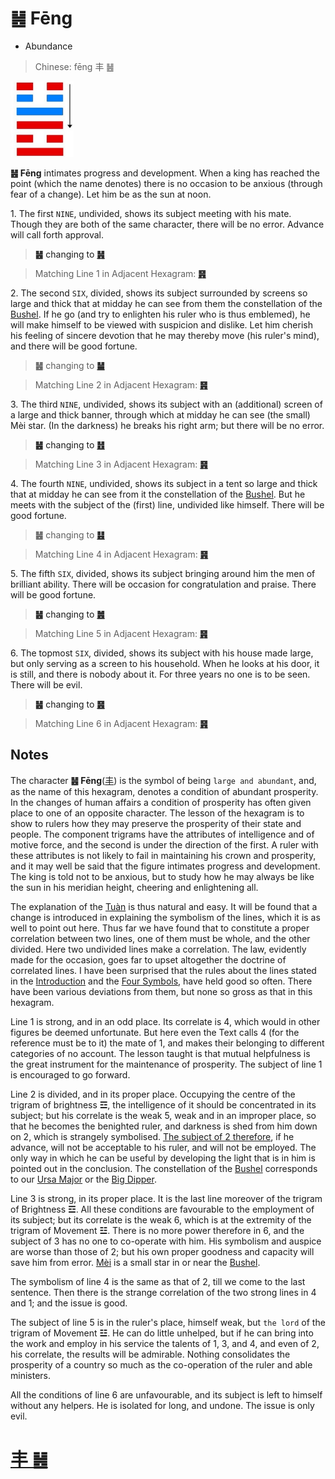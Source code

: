 # ䷶ Fēng

* Abundance

> Chinese: fēng 丰 ䷶

<a id="p-183"/>

<img src="shapes/55.10.png" width="101" alt="丰">

**䷶ Fēng** intimates progress and development. When a king has reached the point (which the name denotes) there is no occasion to be anxious (through fear of a change). Let him be as the sun at noon.

1.<a id="55.1"/> The first `NINE`, undivided, shows its subject meeting with his mate. Though they are both of the same character, there will be no error. Advance will call forth approval.

> **䷶** changing to [**䷽**](e5b08fe8bf87xiaoguo.md#62.1)

> Matching Line 1 in Adjacent Hexagram: [**䷷**](e69785lv.md#56.1)

2.<a id="55.2"/> The second `SIX`, divided, shows its subject surrounded by screens so large and thick that at midday he can see from them the constellation of the [Bushel](https://everything2.com/title/Northern+Bushel). If he go (and try to enlighten his ruler who is thus emblemed), he will make himself to be viewed with suspicion and dislike. Let him cherish his feeling of sincere devotion that he may thereby move (his ruler's mind), and there will be good fortune.

> **䷶** changing to [**䷡**](e5a4a7e5a3aedazhuang.md#34.2)

> Matching Line 2 in Adjacent Hexagram: [**䷷**](e69785lv.md#56.2)

3.<a id="55.3"/> The third `NINE`, undivided, shows its subject with an (additional) screen of a large and thick banner, through which at midday he can see (the small) Mèi star. (In the darkness) he breaks his right arm; but there will be no error.

> **䷶** changing to [**䷲**](e99c87zhen.md#51.3)

> Matching Line 3 in Adjacent Hexagram: [**䷷**](e69785lv.md#56.3)

<a id="p-184"/>

4.<a id="55.4"/> The fourth `NINE`, undivided, shows its subject in a tent so large and thick that at midday he can see from it the constellation of the [Bushel](https://everything2.com/title/Northern+Bushel). But he meets with the subject of the (first) line, undivided like himself. There will be good fortune.

> **䷶** changing to [**䷣**](e6988ee5a4b7mingyi.md#36.4)

> Matching Line 4 in Adjacent Hexagram: [**䷷**](e69785lv.md#56.4)

5.<a id="55.5"/> The fifth `SIX`, divided, shows its subject bringing around him the men of brilliant ability. There will be occasion for congratulation and praise. There will be good fortune.

> **䷶** changing to [**䷰**](e99da9ge.md#49.5)

> Matching Line 5 in Adjacent Hexagram: [**䷷**](e69785lv.md#56.5)

6.<a id="55.6"/> The topmost `SIX`, divided, shows its subject with his house made large, but only serving as a screen to his household. When he looks at his door, it is still, and there is nobody about it. For three years no one is to be seen. There will be evil.

> **䷶** changing to [**䷝**](e7a6bbli.md#30.6)

> Matching Line 6 in Adjacent Hexagram: [**䷷**](e69785lv.md#56.6)

<a id="p-185"/>

## Notes

The character **䷶ Fēng**([丰](https://ctext.org/dictionary.pl?if=en&char=丰)) is the symbol of being `large and abundant`, and, as the name of this hexagram, denotes a condition of abundant prosperity. In the changes of human affairs a condition of prosperity has often given place to one of an opposite character. The lesson of the hexagram is to show to rulers how they may preserve the prosperity of their state and people. The component trigrams have the attributes of intelligence and of motive force, and the second is under the direction of the first. A ruler with these attributes is not likely to fail in maintaining his crown and prosperity, and it may well be said that the figure intimates progress and development. The king is told not to be anxious, but to study how he may always be like the sun in his meridian height, cheering and enlightening all.

The explanation of the [Tuàn](https://ctext.org/book-of-changes/tuan-zhuan) is thus natural and easy. It will be found that a change is introduced in explaining the symbolism of the lines, which it is as well to point out here. Thus far we have found that to constitute a proper correlation between two lines, one of them must be whole, and the other divided. Here two undivided lines make a correlation. The law, evidently made for the occasion, goes far to upset altogether the doctrine of correlated lines. I have been surprised that the rules about the lines stated in the [Introduction](https://zh.wikipedia.org/wiki/河圖洛書) and the [Four Symbols](https://en.wikipedia.org/wiki/Four_Symbols), have held good so often. There have been various deviations from them, but none so gross as that in this hexagram.

Line 1 is strong, and in an odd place. Its correlate is 4, which would in other figures be deemed unfortunate. But here even the Text calls 4 (for the reference must be to it) the mate of 1, and makes their belonging to different categories of no account. The lesson taught is that mutual helpfulness is the great instrument for the maintenance of prosperity. The subject of line 1 is encouraged to go forward.

Line 2 is divided, and in its proper place. Occupying the centre of the trigram of brightness **☲**, the intelligence of it should be concentrated in its subject; but his correlate is the weak 5, weak and in an improper place, so that he becomes the benighted ruler, and darkness is shed from him down on 2, which is strangely symbolised. [The subject of 2 therefore](e69785lv.md#p-187), if he advance, will not be acceptable to his ruler, and will not be employed. The only way in which he can be useful by developing the light that is in him is pointed out in the conclusion. The constellation of the [Bushel](https://everything2.com/title/Northern+Bushel) corresponds to our [Ursa Major](https://en.wikipedia.org/wiki/Ursa_Major) or the [Big Dipper](https://en.wikipedia.org/wiki/Big_Dipper).

Line 3 is strong, in its proper place. It is the last line moreover of the trigram of Brightness **☲**. All these conditions are favourable to the employment of its subject; but its correlate is the weak 6, which is at the extremity of the trigram of Movement **☳**. There is no more power therefore in 6, and the subject of 3 has no one to co-operate with him. His symbolism and auspice are worse than those of 2; but his own proper goodness and capacity will save him from error. [Mèi](#55.3) is a small star in or near the [Bushel](https://everything2.com/title/Northern+Bushel).

The symbolism of line 4 is the same as that of 2, till we come to the last sentence. Then there is the strange correlation of the two strong lines in 4 and 1; and the issue is good.

The subject of line 5 is in the ruler's place, himself weak, but `the lord` of the trigram of Movement **☳**. He can do little unhelped, but if he can bring into the work and employ in his service the talents of 1, 3, and 4, and even of 2, his correlate, the results will be admirable. Nothing consolidates the prosperity of a country so much as the co-operation of the ruler and able ministers.

All the conditions of line 6 are unfavourable, and its subject is left to himself without any helpers. He is isolated for long, and undone. The issue is only evil.

# [丰 ䷶](e4b8b0feng_cn.md)
